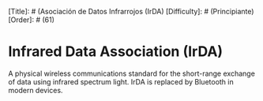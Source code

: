 [Title]: # (Asociación de Datos Infrarrojos (IrDA)
[Difficulty]: # (Principiante)
[Order]: # (61)

# Infrared Data Association (IrDA)

A physical wireless communications standard for the short-range exchange of data using infrared spectrum light. IrDA is replaced by Bluetooth in modern devices.